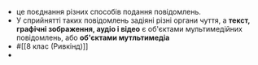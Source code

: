 - це поєднання різних способів подання повідомлень.
- У сприйнятті таких повідомлень задіяні різні органи чуття, а **текст, графічні зображення, аудіо і відео** є об'єктами мультимедійних повідомлень, або **об'єктами мутльтимедіа**
- #[[8 клас (Ривкінд)]]
-